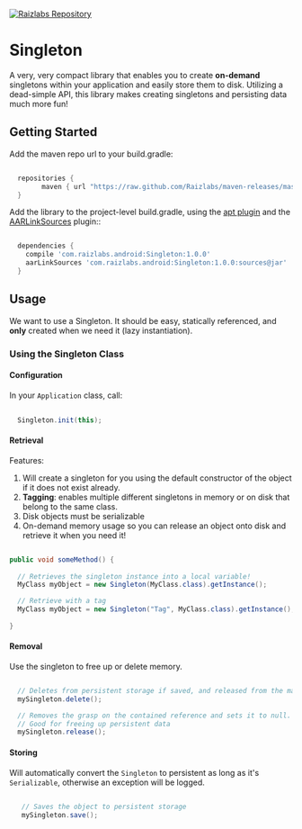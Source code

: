 
[![Raizlabs Repository](http://img.shields.io/badge/Raizlabs%20Repository-1.1.0-blue.svg?style=flat)](https://github.com/Raizlabs/maven-releases)

# Singleton

A very, very compact library that enables you to create __on-demand__ singletons within your application and easily store them to disk. Utilizing a dead-simple API, this library makes creating singletons and persisting data much more fun!

## Getting Started

Add the maven repo url to your build.gradle:

```groovy

  repositories {
        maven { url "https://raw.github.com/Raizlabs/maven-releases/master/releases" }
  }

```

Add the library to the project-level build.gradle, using the [apt plugin](https://bitbucket.org/hvisser/android-apt) and the 
[AARLinkSources](https://github.com/xujiaao/AARLinkSources) plugin::

```groovy

  dependencies {
    compile 'com.raizlabs.android:Singleton:1.0.0'
    aarLinkSources 'com.raizlabs.android:Singleton:1.0.0:sources@jar'
  }

```

## Usage

We want to use a Singleton. It should be easy, statically referenced, and **only** created when we need it (lazy instantiation).

### Using the Singleton Class

#### Configuration

In your ```Application``` class, call:

```java
 
  Singleton.init(this);

```

#### Retrieval

Features:
  1. Will create a singleton for you using the default constructor of the object if it does not exist already. 
  2. **Tagging**: enables multiple different singletons in memory or on disk that belong to the same class.
  3. Disk objects must be serializable
  4. On-demand memory usage so you can release an object onto disk and retrieve it when you need it!

```java

public void someMethod() {
  
  // Retrieves the singleton instance into a local variable!
  MyClass myObject = new Singleton(MyClass.class).getInstance();

  // Retrieve with a tag
  MyClass myObject = new Singleton("Tag", MyClass.class).getInstance();
  
}

```

#### Removal

Use the singleton to free up or delete memory.

```java

  // Deletes from persistent storage if saved, and released from the map and current singleton referent
  mySingleton.delete();

  // Removes the grasp on the contained reference and sets it to null. 
  // Good for freeing up persistent data
  mySingleton.release();

```

#### Storing

Will automatically convert the ```Singleton``` to persistent as long as it's ```Serializable```, otherwise an exception will be logged.

```java
  
   // Saves the object to persistent storage
   mySingleton.save();

```
